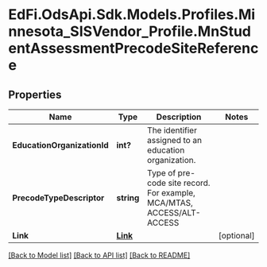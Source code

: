 # EdFi.OdsApi.Sdk.Models.Profiles.Minnesota_SISVendor_Profile.MnStudentAssessmentPrecodeSiteReference
## Properties

Name | Type | Description | Notes
------------ | ------------- | ------------- | -------------
**EducationOrganizationId** | **int?** | The identifier assigned to an education organization. | 
**PrecodeTypeDescriptor** | **string** | Type of pre-code site record. For example, MCA/MTAS, ACCESS/ALT-ACCESS | 
**Link** | [**Link**](Link.md) |  | [optional] 

[[Back to Model list]](../README.md#documentation-for-models) [[Back to API list]](../README.md#documentation-for-api-endpoints) [[Back to README]](../README.md)

